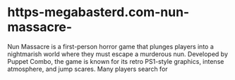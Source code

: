 # https-megabasterd.com-nun-massacre-
Nun Massacre is a first-person horror game that plunges players into a nightmarish world where they must escape a murderous nun. Developed by Puppet Combo, the game is known for its retro PS1-style graphics, intense atmosphere, and jump scares. Many players search for 
